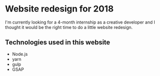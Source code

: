 # Website redesign for 2018
I'm currently looking for a 4-month internship as a creative developer and I thought it would be the right time to do a little website redesign.

## Technologies used in this website
- Node.js
- yarn
- gulp
- GSAP




